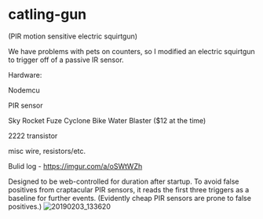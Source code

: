 # catling-gun
(PIR motion sensitive electric squirtgun)

We have problems with pets on counters, so I modified an electric squirtgun to trigger off of a passive IR sensor. 

Hardware:

  Nodemcu
  
  PIR sensor
  
  Sky Rocket Fuze Cyclone Bike Water Blaster ($12 at the time)
  
  2222 transistor
  
  misc wire, resistors/etc.
  
Bulid log - https://imgur.com/a/oSWtWZh

Designed to be web-controlled for duration after startup. To avoid false positives from craptacular PIR sensors, it reads the first three triggers as a baseline for further events. (Evidently cheap PIR sensors are prone to false positives.)
![20190203_133620](https://user-images.githubusercontent.com/6173152/189506494-5bfd2d74-792f-4cdf-bc1a-fb4f8eb8d31a.jpg)
